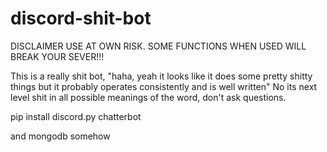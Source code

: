 # discord-shit-bot

DISCLAIMER USE AT OWN RISK. SOME FUNCTIONS WHEN USED WILL BREAK YOUR SEVER!!!

This is a really shit bot,
"haha, yeah it looks like it does some pretty shitty things but it probably operates consistently and is well written"
No its next level shit in all possible meanings of the word, don't ask questions.

pip install discord.py chatterbot

and mongodb somehow

